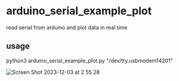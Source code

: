 # arduino_serial_example_plot
read serial from arduino and plot data in real time

## usage
python3 arduino_serial_example_plot.py "/dev/tty.usbmodem14201"

![Screen Shot 2023-12-03 at 2 55 28](https://github.com/chibaf/arduino_serial_example_plot/assets/1296728/ee2e04ad-0054-4d46-be6b-65d34b858961)
